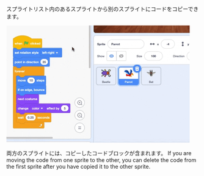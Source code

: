 
スプライトリスト内のあるスプライトから別のスプライトにコードをコピーできます。

![Drag code from one sprite's Code area to another sprite in the Sprite list, then let go of the code.](images/drag-parrot-code.gif)

両方のスプライトには、コピーしたコードブロックが含まれます。 If you are moving the code from one sprite to the other, you can delete the code from the first sprite after you have copied it to the other sprite.


